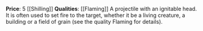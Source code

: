 **Price**: 5 [[Shilling]]
**Qualities**: [[Flaming]]
A projectile with an ignitable head. It is often used to set fire to the target, whether it be a living creature, a building or a field of grain (see the quality Flaming for details).